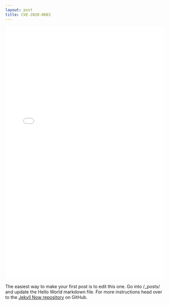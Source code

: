 ```yaml
---
layout: post
title: CVE-2020-0683
---
```


<object data="/Assets/MSI_EoP_New.pdf" type="application/pdf" >
    <embed src="/Assets/MSI_EoP_New.pdf" type="application/pdf" height="800px" width="100%" />
</object>
    
The easiest way to make your first post is to edit this one. Go into /_posts/ and update the Hello World markdown file. For more instructions head over to the [Jekyll Now repository](https://github.com/barryclark/jekyll-now) on GitHub.
